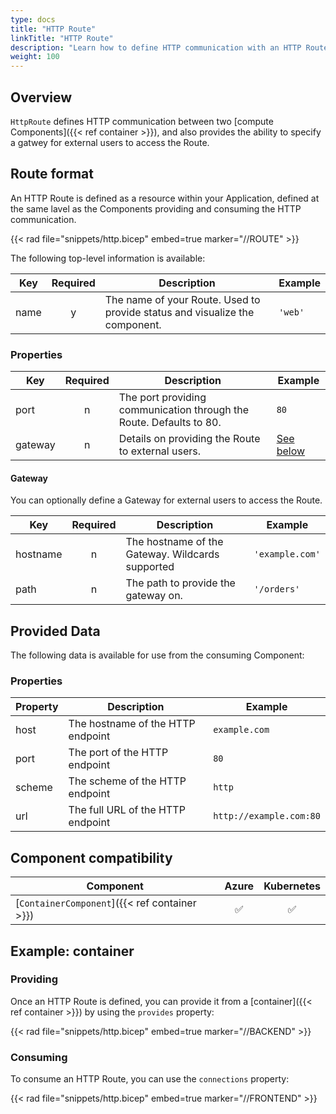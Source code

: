 ```yaml
---
type: docs
title: "HTTP Route"
linkTitle: "HTTP Route"
description: "Learn how to define HTTP communication with an HTTP Route"
weight: 100
---
```


## Overview

`HttpRoute` defines HTTP communication between two [compute Components]({{< ref container >}}), and also provides the ability to specify a gatwey for external users to access the Route.

## Route format

An HTTP Route is defined as a resource within your Application, defined at the same lavel as the Components providing and consuming the HTTP communication.

{{< rad file="snippets/http.bicep" embed=true marker="//ROUTE" >}}

The following top-level information is available:

| Key  | Required | Description | Example |
|------|:--------:|-------------|---------|
| name | y | The name of your Route. Used to provide status and visualize the component. | `'web'`

### Properties

| Key  | Required | Description | Example |
|------|:--------:|-------------|---------|
| port | n | The port providing communication through the Route. Defaults to 80. | `80`
| gateway | n | Details on providing the Route to external users. | [See below](#gateway)

#### Gateway

You can optionally define a Gateway for external users to access the Route.

| Key  | Required | Description | Example |
|------|:--------:|-------------|---------|
| hostname | n | The hostname of the Gateway. Wildcards supported | `'example.com'`
| path | n | The path to provide the gateway on. | `'/orders'`

## Provided Data

The following data is available for use from the consuming Component:

### Properties

| Property | Description | Example |
|----------|-------------|-------------|
| host | The hostname of the HTTP endpoint | `example.com` |
| port | The port of the HTTP endpoint | `80` |
| scheme | The scheme of the HTTP endpoint | `http` |
| url | The full URL of the HTTP endpoint | `http://example.com:80` |

## Component compatibility

| Component | Azure | Kubernetes |
|-----------|:-----:|:----------:|
| [`ContainerComponent`]({{< ref container >}}) | ✅ | ✅ |

## Example: container

### Providing

Once an HTTP Route is defined, you can provide it from a [container]({{< ref container >}}) by using the `provides` property:

{{< rad file="snippets/http.bicep" embed=true marker="//BACKEND" >}}

### Consuming

To consume an HTTP Route, you can use the `connections` property:

{{< rad file="snippets/http.bicep" embed=true marker="//FRONTEND" >}}
